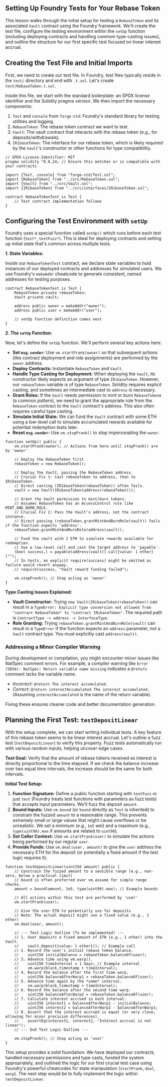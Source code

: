 ## Setting Up Foundry Tests for Your Rebase Token

This lesson walks through the initial setup for testing a `RebaseToken` and its associated `Vault` contract using the Foundry framework. We'll create the test file, configure the testing environment within the `setUp` function (including deploying contracts and handling common type-casting issues), and outline the structure for our first specific test focused on linear interest accrual.

## Creating the Test File and Initial Imports

First, we need to create our test file. In Foundry, test files typically reside in the `test/` directory and end with `.t.sol`. Let's create `test/RebaseToken.t.sol`.

Inside this file, we start with the standard boilerplate: an SPDX license identifier and the Solidity pragma version. We then import the necessary components:

1.  `Test` and `console` from `forge-std`: Foundry's standard library for testing utilities and logging.
2.  `RebaseToken`: The rebase token contract we want to test.
3.  `Vault`: The vault contract that interacts with the rebase token (e.g., for deposits/withdrawals).
4.  `IRibaseToken`: The interface for our rebase token, which is likely required by the `Vault`'s constructor or other functions for type compatibility.

```solidity
// SPDX-License-Identifier: MIT
pragma solidity ^0.8.24; // Ensure this matches or is compatible with your contracts

import {Test, console} from "forge-std/Test.sol";
import {RebaseToken} from "../src/RebaseToken.sol";
import {Vault} from "../src/Vault.sol";
import {IRibaseToken} from "../src/interfaces/IRibaseToken.sol";

contract RebaseTokenTest is Test {
    // Test contract implementation follows
}
```

## Configuring the Test Environment with `setUp`

Foundry uses a special function called `setUp()` which runs before each test function (`test*`, `testFuzz*`). This is ideal for deploying contracts and setting up initial state that's common across multiple tests.

**1. State Variables:**

Inside our `RebaseTokenTest` contract, we declare state variables to hold instances of our deployed contracts and addresses for simulated users. We use Foundry's `makeAddr` cheatcode to generate consistent, named addresses for testing purposes.

```solidity
contract RebaseTokenTest is Test {
    RebaseToken private rebaseToken;
    Vault private vault;

    address public owner = makeAddr("owner");
    address public user = makeAddr("user");

    // setUp function definition comes next
}
```

**2. The `setUp` Function:**

Now, let's define the `setUp` function. We'll perform several key actions here:

*   **Set `msg.sender`:** Use `vm.startPrank(owner)` so that subsequent actions (like contract deployment and role assignments) are performed by the `owner` address.
*   **Deploy Contracts:** Instantiate `RebaseToken` and `Vault`.
*   **Handle Type Casting for Deployment:** When deploying the `Vault`, its constructor likely expects an argument of type `IRibaseToken`. However, our `rebaseToken` variable is of type `RebaseToken`. Solidity requires explicit casting, and sometimes an intermediate cast to `address` is necessary.
*   **Grant Roles:** If the `Vault` needs permission to mint or burn `RebaseToken`s (a common pattern), we need to grant the appropriate role from the `RebaseToken` contract to the `Vault` contract's address. This also often requires careful type casting.
*   **Simulate Initial State:** We can fund the `Vault` contract with some ETH using a low-level call to simulate accumulated rewards available for potential redemption tests later.
*   **Reset `msg.sender`:** Use `vm.stopPrank()` to stop impersonating the `owner`.

```solidity
function setUp() public {
    vm.startPrank(owner); // Actions from here until stopPrank() are by 'owner'

    // Deploy the RebaseToken first
    rebaseToken = new RebaseToken();

    // Deploy the Vault, passing the RebaseToken address.
    // Crucial Fix 1: Cast rebaseToken to address, then to IRibaseToken.
    // Direct casting (IRibaseToken(rebaseToken)) often fails.
    vault = new Vault(IRibaseToken(address(rebaseToken)));

    // Grant the Vault permission to mint/burn tokens.
    // Assumes RebaseToken has an AccessControl role like MINT_AND_BURN_ROLE.
    // Crucial Fix 2: Pass the Vault's address, not the contract instance.
    // Direct passing (rebaseToken.grantMintAndBurnRole(vault)) fails if the function expects 'address'.
    rebaseToken.grantMintAndBurnRole(address(vault));

    // Fund the vault with 1 ETH to simulate rewards available for redemption.
    // Use a low-level call and cast the target address to 'payable'.
    (bool success,) = payable(address(vault)).call{value: 1 ether}("");
    // In tests, an explicit require(success) might be omitted as failure would revert anyway.
    // require(success, "Vault reward funding failed");

    vm.stopPrank(); // Stop acting as 'owner'
}
```

**Type Casting Issues Explained:**

*   **Vault Constructor:** Trying `new Vault(IRibaseToken(rebaseToken))` can result in a `TypeError: Explicit type conversion not allowed from "contract RebaseToken" to "contract IRibaseToken"`. The required path is `ContractType -> address -> InterfaceType`.
*   **Role Granting:** Trying `rebaseToken.grantMintAndBurnRole(vault)` can result in a `TypeError` if the function expects an `address` parameter, not a `Vault` contract type. You must explicitly cast `address(vault)`.

### Addressing a Minor Compiler Warning

During development or compilation, you might encounter minor issues like NatSpec comment errors. For example, a compiler warning like `Error (5856): NatSpec: Return variable name missing` indicates a `@return` comment lacks the variable name.

*   *Incorrect:* `@return The interest accumulated.`
*   *Correct:* `@return interestAccumulated The interest accumulated.` (Assuming `interestAccumulated` is the name of the return variable).

Fixing these ensures cleaner code and better documentation generation.

## Planning the First Test: `testDepositLinear`

With the setup complete, we can start writing individual tests. A key feature of this rebase token seems to be linear interest accrual. Let's outline a fuzz test (`testDepositLinear`) to verify this property. Fuzz tests automatically run with various random inputs, helping uncover edge cases.

**Test Goal:** Verify that the amount of rebase tokens received as interest is directly proportional to the time elapsed. If we check the balance increase over two equal time intervals, the increase should be the same for both intervals.

**Initial Test Setup:**

1.  **Function Signature:** Define a public function starting with `testFuzz` or just `test` (Foundry treats test functions with parameters as fuzz tests) that accepts input parameters. We'll fuzz the deposit `amount`.
2.  **Bound Inputs:** Use `vm.bound` (or `bound` directly as `Test` is inherited) to constrain the fuzzed `amount` to a reasonable range. This prevents extremely small or large values that might cause overflows or be unrealistic. We set a minimum (e.g., `1e5` wei) and a maximum (e.g., `type(uint96).max` if amounts are related to `uint96`).
3.  **Set Caller Context:** Use `vm.startPrank(user)` to simulate the actions being performed by our regular `user`.
4.  **Provide Funds:** Use `vm.deal(user, amount)` to give the `user` address the necessary ETH for the deposit (or potentially a fixed amount if the test logic requires it).

```solidity
function testDepositLinear(uint256 amount) public {
    // Constrain the fuzzed amount to a sensible range (e.g., non-zero, below a practical limit)
    // bound is often preferred over vm.assume for simple range checks.
    amount = bound(amount, 1e5, type(uint96).max); // Example bounds

    // All actions within this test are performed by 'user'
    vm.startPrank(user);

    // Give the user ETH to potentially use for deposits
    // Note: The actual deposit might use a fixed value (e.g., 1 ether)
    vm.deal(user, amount);

    // --- Test Logic Outline (To be implemented) ---
    // 1. User deposits a fixed amount of ETH (e.g., 1 ether) into the Vault.
    //    vault.deposit{value: 1 ether}(); // Example call
    // 2. Record the user's initial rebase token balance.
    //    uint256 initialBalance = rebaseToken.balanceOf(user);
    // 3. Advance time using vm.warp().
    //    uint256 timeInterval = 1 days; // Example interval
    //    vm.warp(block.timestamp + timeInterval);
    // 4. Record the balance after the first time warp.
    //    uint256 balanceAfterWarp1 = rebaseToken.balanceOf(user);
    // 5. Advance time again by the *same* interval.
    //    vm.warp(block.timestamp + timeInterval);
    // 6. Record the balance after the second time warp.
    //    uint256 balanceAfterWarp2 = rebaseToken.balanceOf(user);
    // 7. Calculate interest accrued in each interval.
    //    uint256 interest1 = balanceAfterWarp1 - initialBalance;
    //    uint256 interest2 = balanceAfterWarp2 - balanceAfterWarp1;
    // 8. Assert that the interest accrued is equal (or very close, allowing for minor precision differences).
    //    assertEq(interest1, interest2, "Interest accrual is not linear");
    // --- End Test Logic Outline ---

    vm.stopPrank(); // Stop acting as 'user'
}
```

This setup provides a solid foundation. We have deployed our contracts, handled necessary permissions and type casts, funded the system appropriately, and outlined the logic for our first crucial test case using Foundry's powerful cheatcodes for state manipulation (`startPrank`, `deal`, `warp`). The next step would be to fully implement the logic within `testDepositLinear`.